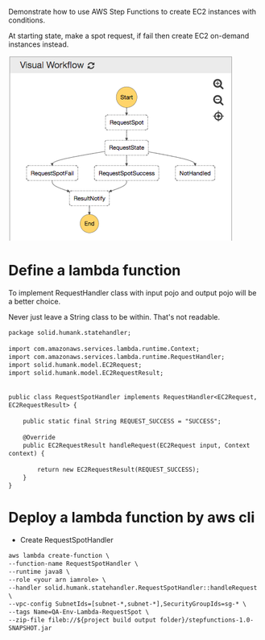 Demonstrate how to use AWS Step Functions to create EC2 instances with conditions.

At starting state, make a spot request, if fail then create EC2 on-demand instances instead.

![Step Functions to create EC2 Resources](src/main/resources/images/create-ec2-step-functions-v2.png "Step Functions Flow")

# Define a lambda function

To implement  RequestHandler class with input pojo and output pojo will be a  better choice.

Never just leave a String class to be within. That's not readable.


```
package solid.humank.statehandler;

import com.amazonaws.services.lambda.runtime.Context;
import com.amazonaws.services.lambda.runtime.RequestHandler;
import solid.humank.model.EC2Request;
import solid.humank.model.EC2RequestResult;


public class RequestSpotHandler implements RequestHandler<EC2Request, EC2RequestResult> {

    public static final String REQUEST_SUCCESS = "SUCCESS";

    @Override
    public EC2RequestResult handleRequest(EC2Request input, Context context) {

        return new EC2RequestResult(REQUEST_SUCCESS);
    }
}

```

# Deploy a lambda function by aws cli

* Create RequestSpotHandler

```
aws lambda create-function \
--function-name RequestSpotHandler \
--runtime java8 \
--role <your arn iamrole> \
--handler solid.humank.statehandler.RequestSpotHandler::handleRequest \
--vpc-config SubnetIds=[subnet-*,subnet-*],SecurityGroupIds=sg-* \
--tags Name=QA-Env-Lambda-RequestSpot \
--zip-file fileb://${project build output folder}/stepfunctions-1.0-SNAPSHOT.jar
```

